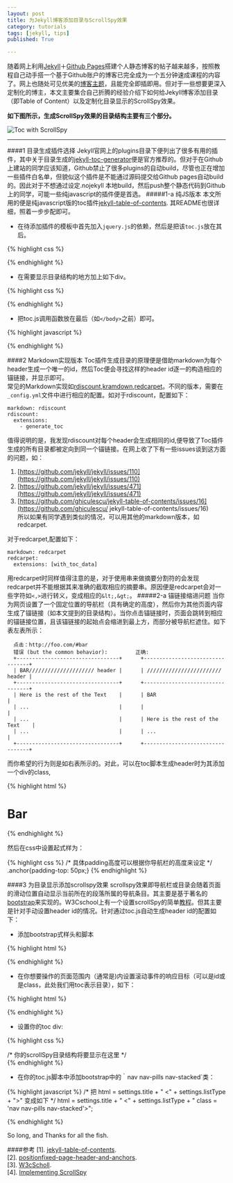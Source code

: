 ```yaml
---
layout: post
title: 为Jekyll博客添加目录与ScrollSpy效果
category: tutorials
tags: [jekyll, tips]
published: True

---
```

随着网上利用[Jekyll](http://jekyllrb.com/)＋[Github Pages](https://pages.github.com/)搭建个人静态博客的帖子越来越多，按照教程自己动手搭一个基于Github账户的博客已完全成为一个五分钟速成课程的内容了。网上也随处可见优美的[博客主题](http://jekyllthemes.org/)，且能完全即插即用。但对于一些想要更深入定制化的博主，本文主要集合自己折腾的经验介绍下如何给Jekyll博客添加目录（即Table of Content）以及定制化目录显示的ScrollSpy效果。

<!--more-->

**如下图所示，生成ScrollSpy效果的目录结构主要有三个部分。**

![Toc with ScrollSpy]({{site.cdnurl}}/assets/img/post/toc_of_scrollspy.png)
<hr />

####1 目录生成插件选择
Jekyll官网上的plugins目录下便列出了很多有用的插件，其中关于目录生成的[jekyll-toc-generator](https://github.com/dafi/jekyll-toc-generator)便是官方推荐的。但对于在Github上建站的同学应该知道，Github禁止了很多plugins的自动build，尽管也正在增加一些插件白名单，但貌似这个插件是不能通过源码提交给Github pages自动build的。因此对于不想通过设定.nojekyll 本地build，然后push整个静态代码到Github上的同学，可能一些纯javascript的插件便是首选。
#####1-a 纯JS版本
本文所用的便是纯javascript版的toc插件[jekyll-table-of-contents](https://github.com/ghiculescu/jekyll-table-of-contents). 其README也很详细，照着一步步配即可。  
* 在待添加插件的模板中首先加入`jquery.js`的依赖，然后是把该`toc.js`放在其后。

{% highlight  css  %}
<script src="/javascripts/jquery-2.1.4.min.js" type="text/javascript"></script>
<script src="/javascripts/toc.js" type="text/javascript"></script>
{% endhighlight %}

* 在需要显示目录结构的地方加上如下div。

{% highlight  css  %}
<div id="toc"></div>
{% endhighlight %}

* 把toc.js调用函数放在最后（如`</body>`之前）即可。

{% highlight  javascript  %}
<script type="text/javascript">
$(document).ready(function() {
    $('#toc').toc();
}); </script>
{% endhighlight %}

####2 Markdown实现版本
Toc插件生成目录的原理便是借助markdown为每个header生成一个唯一的id，然后Toc便会寻找这样的header id逐一的构造相应的锚链接，并显示即可。  
常见的Markdown实现如[rdiscount](https://github.com/davidfstr/rdiscount),[kramdown](http://kramdown.gettalong.org/),[redcarpet](https://github.com/vmg/redcarpet)。不同的版本，需要在`_config.yml`文件中进行相应的配置。如对于rdiscount，配置如下：

    markdown: rdiscount
    rdiscount:
      extensions:
        - generate_toc

值得说明的是，我发现rdiscount对每个header会生成相同的id,便导致了Toc插件生成的所有目录都被定向到同一个锚链接。在网上收了下有一些issues谈到这方面的问题，如：  
1. [https://github.com/jekyll/jekyll/issues/110](https://github.com/jekyll/jekyll/issues/110)  
2. [https://github.com/jekyll/jekyll/issues/471](https://github.com/jekyll/jekyll/issues/471)  
3. [https://github.com/ghiculescu/jekyll-table-of-contents/issues/16](https://github.com/ghiculescu/  jekyll-table-of-contents/issues/16)  
所以如果有同学遇到类似的情况，可以用其他的markdown版本，如redcarpet.

对于redcarpet,配置如下：

    markdown: redcarpet
    redcarpet:
      extensions: [with_toc_data]

用redcarpet时同样值得注意的是，对于使用<!--more-->串来做摘要分割符的会发现redcarpet并不能根据其来准确的截取相应的摘要串。原因便是redcarpet会对一些字符如`<,>`进行转义，变成相应的`&lt;,&gt;`。
#####2-a 锚链接缩进问题
当你为网页设置了一个固定位置的导航栏（具有确定的高度），然后你为其他页面内容生成了锚链接（如本文提到的目录结构）。当你点击锚链接时，页面会跳转到相应的锚链接位置，且该锚链接的起始点会缩进到最上方，而部分被导航栏遮住。如下表左表所示：  

      点击：http://foo.com/#bar
      错误 (but the common behavior):         正确:
      +---------------------------------+      +---------------------------------+
      | BAR///////////////////// header |      | //////////////////////// header |
      +---------------------------------+      +---------------------------------+
      | Here is the rest of the Text    |      | BAR                             |
      | ...                             |      |                                 |
      | ...                             |      | Here is the rest of the Text    |
      | ...                             |      | ...                             |
      +---------------------------------+      +---------------------------------+
而你希望的行为则是如右表所示的。对此，可以在toc脚本生成header时为其添加一个div的class,

{% highlight  html %}
<h1><a class="anchor" name="barlink">Bar</a></h1>
{% endhighlight %}

然后在css中设置起式样为：

{% highlight  css %}
/* 具体padding高度可以根据你导航栏的高度来设定 */
.anchor{padding-top: 50px;}
{% endhighlight %}

####3 为目录显示添加scrollspy效果
scrollspy效果即导航栏或目录会随着页面的滑动位置自动显示当前所在的段落所属的导航条目。其主要是基于著名的[bootstrap](http://getbootstrap.com/)来实现的。W3Cschool上有一个设置scrollSpy的简单[教程](http://www.w3schools.com/bootstrap/bootstrap_scrollspy.asp)。但其主要是针对手动设置header id的情况。针对通过toc.js自动生成header id的配置如下：  

* 添加bootstrap式样头和脚本    

{% highlight  html %}
<link rel="stylesheet" href="/stylesheets/bootstrap.min.css">
<script src="http://maxcdn.bootstrapcdn.com/bootstrap/3.3.5/js/bootstrap.min.js"></script>
{% endhighlight %}

* 在你想要操作的页面范围内（通常是<body>)内设置滚动事件的响应目标（可以是id或是class，此处我们用toc表示目录），如下：

{% highlight  html %}
<body  data-spy="scroll" data-target=".toc" data-offset="20">
{% endhighlight %}

* 设置你的toc div: 

{% highlight  css %}
<div class="toc">
/* 你的scrollSpy目录结构将要显示在这里 */
</div>
{% endhighlight %}

* 在你的toc.js脚本中添加bootstrap中的｀nav nav-pills nav-stacked`类：  

{% highlight  javascript  %}
/* 把 html = settings.title + " <" + settings.listType + ">" 变成如下 */
html = settings.title + " <" + settings.listType + " class = 'nav nav-pills nav-stacked'>";

{% endhighlight %}

So long, and Thanks for all the fish.

####参考
[1]. [jekyll-table-of-contents](https://github.com/ghiculescu/jekyll-table-of-contents).  
[2]. [positionfixed-page-header-and-anchors](http://stackoverflow.com/questions/4086107/html-positionfixed-page-header-and-in-page-anchors).  
[3]. [W3cScholl](http://www.w3schools.com/bootstrap/bootstrap_scrollspy.asp).  
[4]. [Implementing ScrollSpy](http://idratherbewriting.com/2015/01/20/implementing-scrollspy-with-jekyll-to-auto-build-a-table-of-contents/)







